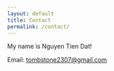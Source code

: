 ```yaml
---
layout: default
title: Contact
permalink: /contact/
---
```


My name is Nguyen Tien Dat!

Email:
<a class="u-email" href="mailto:your-email@example.com">tombstone2307@gmail.com</a>
